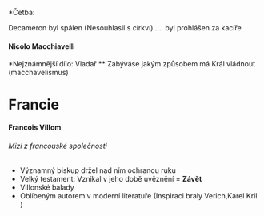 *Četba: 

Decameron byl spálen (Nesouhlasil s církví)
.... byl prohlášen za kacíře

#### Nicolo Macchiavelli
*Nejznámnější dílo: Vladař 
** Zabýváse jakým způsobem má Král vládnout (macchavelismus)


# Francie

#### Francois Villom 

###### Mizí z francouské společnosti
* Významný biskup držel nad ním ochranou ruku
* Velký testament: Vznikal v jeho době uvěznění = **Závět**
* Villonské balady
* Oblíbeným autorem v moderní literatuře (Inspiraci braly Verich,Karel Kril )